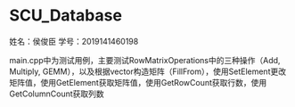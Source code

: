# SCU_Database
姓名：侯俊臣
学号：2019141460198

main.cpp中为测试用例，主要测试RowMatrixOperations中的三种操作（Add, Multiply, GEMM），以及根据vector构造矩阵（FillFrom），使用SetElement更改矩阵值，使用GetElement获取矩阵值，使用GetRowCount获取行数，使用GetColumnCount获取列数
